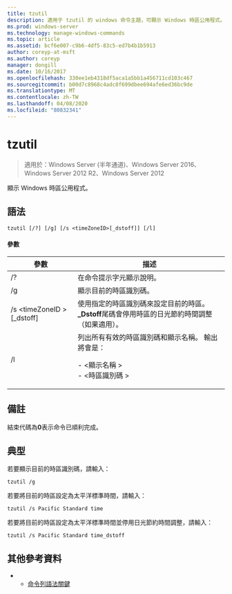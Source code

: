 ```yaml
---
title: tzutil
description: 適用于 tzutil 的 windows 命令主題，可顯示 Windows 時區公用程式。
ms.prod: windows-server
ms.technology: manage-windows-commands
ms.topic: article
ms.assetid: bcf6e007-c9b6-4df5-83c5-ed7b4b1b5913
author: coreyp-at-msft
ms.author: coreyp
manager: dongill
ms.date: 10/16/2017
ms.openlocfilehash: 330ee1eb4318df5aca1a5bb1a456711cd103c467
ms.sourcegitcommit: b00d7c8968c4adc8f699dbee694afe6ed36bc9de
ms.translationtype: MT
ms.contentlocale: zh-TW
ms.lasthandoff: 04/08/2020
ms.locfileid: "80832341"
---
```

# <a name="tzutil"></a>tzutil

>適用於：Windows Server (半年通道)、Windows Server 2016、Windows Server 2012 R2、Windows Server 2012

顯示 Windows 時區公用程式。 

## <a name="syntax"></a>語法
```
tzutil [/?] [/g] [/s <timeZoneID>[_dstoff]] [/l]
```
#### <a name="parameters"></a>參數
|參數|描述|
|-------|--------|
|/?|在命令提示字元顯示說明。|
|/g|顯示目前的時區識別碼。|
|/s \<timeZoneID > [_dstoff]|使用指定的時區識別碼來設定目前的時區。 **_Dstoff**尾碼會停用時區的日光節約時間調整（如果適用）。|
|/l|列出所有有效的時區識別碼和顯示名稱。 輸出將會是：<p>-   \<顯示名稱 ><br />-   \<時區識別碼 >|

## <a name="remarks"></a>備註
結束代碼為**0**表示命令已順利完成。

## <a name="examples"></a><a name=BKMK_Examples></a>典型
若要顯示目前的時區識別碼，請輸入：
```
tzutil /g
```
若要將目前的時區設定為太平洋標準時間，請輸入：
```
tzutil /s Pacific Standard time
```
若要將目前的時區設定為太平洋標準時間並停用日光節約時間調整，請輸入：
```
tzutil /s Pacific Standard time_dstoff
```
## <a name="additional-references"></a>其他參考資料
-   - [命令列語法關鍵](command-line-syntax-key.md)

